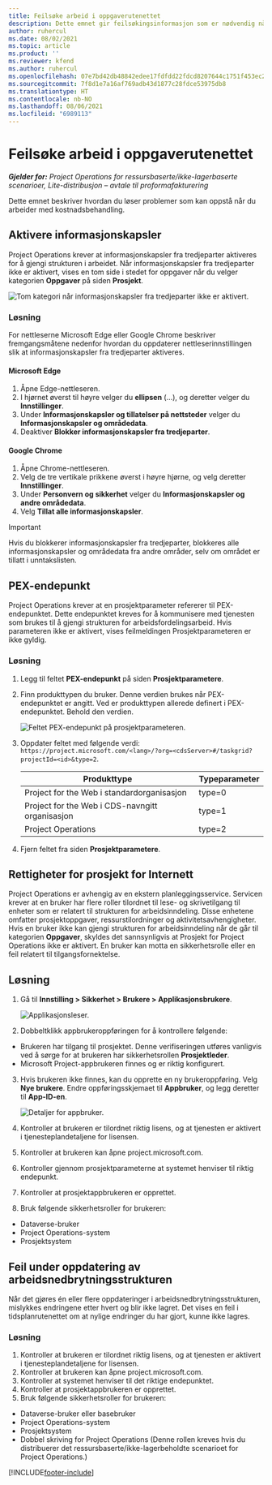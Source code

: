 ```yaml
---
title: Feilsøke arbeid i oppgaverutenettet
description: Dette emnet gir feilsøkingsinformasjon som er nødvendig når du arbeider i oppgaverutenettet.
author: ruhercul
ms.date: 08/02/2021
ms.topic: article
ms.product: ''
ms.reviewer: kfend
ms.author: ruhercul
ms.openlocfilehash: 07e7bd42db48842edee17fdfdd22fdcd8207644c1751f453ec29c3194aac625e
ms.sourcegitcommit: 7f8d1e7a16af769adb43d1877c28fdce53975db8
ms.translationtype: HT
ms.contentlocale: nb-NO
ms.lasthandoff: 08/06/2021
ms.locfileid: "6989113"
---
```

# <a name="troubleshoot-working-in-the-task-grid"></a>Feilsøke arbeid i oppgaverutenettet 

_**Gjelder for:** Project Operations for ressursbaserte/ikke-lagerbaserte scenarioer, Lite-distribusjon – avtale til proformafakturering_

Dette emnet beskriver hvordan du løser problemer som kan oppstå når du arbeider med kostnadsbehandling.

## <a name="enable-cookies"></a>Aktivere informasjonskapsler

Project Operations krever at informasjonskapsler fra tredjeparter aktiveres for å gjengi strukturen i arbeidet. Når informasjonskapsler fra tredjeparter ikke er aktivert, vises en tom side i stedet for oppgaver når du velger kategorien **Oppgaver** på siden **Prosjekt**.

![Tom kategori når informasjonskapsler fra tredjeparter ikke er aktivert.](media/blankschedule.png)


### <a name="workaround"></a>Løsning
For nettleserne Microsoft Edge eller Google Chrome beskriver fremgangsmåtene nedenfor hvordan du oppdaterer nettleserinnstillingen slik at informasjonskapsler fra tredjeparter aktiveres.

#### <a name="microsoft-edge"></a>Microsoft Edge

1. Åpne Edge-nettleseren.
2. I hjørnet øverst til høyre velger du **ellipsen** (...), og deretter velger du **Innstillinger**.
3. Under **Informasjonskapsler og tillatelser på nettsteder** velger du **Informasjonskapsler og områdedata**.
4. Deaktiver **Blokker informasjonskapsler fra tredjeparter**.

#### <a name="google-chrome"></a>Google Chrome

1. Åpne Chrome-nettleseren.
2. Velg de tre vertikale prikkene øverst i høyre hjørne, og velg deretter **Innstillinger**.
3. Under **Personvern og sikkerhet** velger du **Informasjonskapsler og andre områdedata**.
4. Velg **Tillat alle informasjonskapsler**.

> [!IMPORTANT]
> Hvis du blokkerer informasjonskapsler fra tredjeparter, blokkeres alle informasjonskapsler og områdedata fra andre områder, selv om området er tillatt i unntakslisten.

## <a name="pex-endpoint"></a>PEX-endepunkt

Project Operations krever at en prosjektparameter refererer til PEX-endepunktet. Dette endepunktet kreves for å kommunisere med tjenesten som brukes til å gjengi strukturen for arbeidsfordelingsarbeid. Hvis parameteren ikke er aktivert, vises feilmeldingen Prosjektparameteren er ikke gyldig. 

### <a name="workaround"></a>Løsning

1. Legg til feltet **PEX-endepunkt** på siden **Prosjektparametere**.
2. Finn produkttypen du bruker. Denne verdien brukes når PEX-endepunktet er angitt. Ved er produkttypen allerede definert i PEX-endepunktet. Behold den verdien. 
   
    ![Feltet PEX-endepunkt på prosjektparameteren.](media/pex-endpoint.png)

3. Oppdater feltet med følgende verdi: `https://project.microsoft.com/<lang>/?org=<cdsServer>#/taskgrid?projectId=<id>&type=2`.

   
   | Produkttype                         | Typeparameter |
   |--------------------------------------|----------------|
   | Project for the Web i standardorganisasjon   | type=0         |
   | Project for the Web i CDS-navngitt organisasjon | type=1         |
   | Project Operations                   | type=2         |
   
4. Fjern feltet fra siden **Prosjektparametere**.

## <a name="privileges-for-project-for-the-web"></a>Rettigheter for prosjekt for Internett

Project Operations er avhengig av en ekstern planleggingsservice. Servicen krever at en bruker har flere roller tilordnet til lese- og skrivetilgang til enheter som er relatert til strukturen for arbeidsinndeling. Disse enhetene omfatter prosjektoppgaver, ressurstilordninger og aktivitetsavhengigheter. Hvis en bruker ikke kan gjengi strukturen for arbeidsinndeling når de går til kategorien **Oppgaver**, skyldes det sannsynligvis at Prosjekt for Project Operations ikke er aktivert. En bruker kan motta en sikkerhetsrolle eller en feil relatert til tilgangsfornektelse.


## <a name="workaround"></a>Løsning

1. Gå til **Innstilling > Sikkerhet > Brukere > Applikasjonsbrukere**.  

   ![Applikasjonsleser.](media/applicationuser.jpg)
   
2. Dobbeltklikk appbrukeroppføringen for å kontrollere følgende:

 - Brukeren har tilgang til prosjektet. Denne verifiseringen utføres vanligvis ved å sørge for at brukeren har sikkerhetsrollen **Prosjektleder**.
 - Microsoft Project-appbrukeren finnes og er riktig konfigurert.
 
3. Hvis brukeren ikke finnes, kan du opprette en ny brukeroppføring. Velg **Nye brukere**. Endre oppføringsskjemaet til **Appbruker**, og legg deretter til **App-ID-en**.

   ![Detaljer for appbruker.](media/applicationuserdetails.jpg)

4. Kontroller at brukeren er tilordnet riktig lisens, og at tjenesten er aktivert i tjenesteplandetaljene for lisensen.
5. Kontroller at brukeren kan åpne project.microsoft.com.
6. Kontroller gjennom prosjektparameterne at systemet henviser til riktig endepunkt.
7. Kontroller at prosjektappbrukeren er opprettet.
8. Bruk følgende sikkerhetsroller for brukeren:

  - Dataverse-bruker
  - Project Operations-system
  - Prosjektsystem

## <a name="error-when-updating-the-work-breakdown-structure"></a>Feil under oppdatering av arbeidsnedbrytningsstrukturen

Når det gjøres én eller flere oppdateringer i arbeidsnedbrytningsstrukturen, mislykkes endringene etter hvert og blir ikke lagret. Det vises en feil i tidsplanrutenettet om at nylige endringer du har gjort, kunne ikke lagres.

### <a name="workaround"></a>Løsning

1. Kontroller at brukeren er tilordnet riktig lisens, og at tjenesten er aktivert i tjenesteplandetaljene for lisensen.
2. Kontroller at brukeren kan åpne project.microsoft.com.
3. Kontroller at systemet henviser til det riktige endepunktet.
4. Kontroller at prosjektappbrukeren er opprettet.
5. Bruk følgende sikkerhetsroller for brukeren:
  
  - Dataverse-bruker eller basebruker
  - Project Operations-system
  - Prosjektsystem
  - Dobbel skriving for Project Operations (Denne rollen kreves hvis du distribuerer det ressursbaserte/ikke-lagerbeholdte scenarioet for Project Operations.)


[!INCLUDE[footer-include](../includes/footer-banner.md)]
